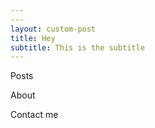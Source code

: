 ```yaml
---
---
layout: custom-post
title: Hey
subtitle: This is the subtitle
---
```


Posts

About 

Contact me

